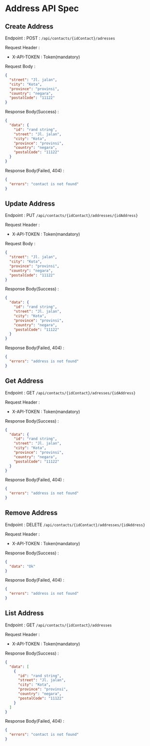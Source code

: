 # Address API Spec

## Create Address
Endpoint : POST : ```/api/contacts/{idContact}/adresses```

Request Header :
- X-API-TOKEN : Token(mandatory)

Request Body :

```json
{
  "street": "Jl. jalan",
  "city": "Kota",
  "province": "provinsi",
  "country": "negara",
  "postalCode": "11122"
}
```

Response Body(Success) :

```json
{
  "data": {
    "id": "rand string",
    "street": "Jl. jalan",
    "city": "Kota",
    "province": "provinsi",
    "country": "negara",
    "postalCode": "11122"
  }
}
```

Response Body(Failed, 404) :

```json
{
  "errors": "contact is not found"
}
```

## Update Address
Endpoint : PUT ```/api/contacts/{idContact}/addresses/{idAddress}```

Request Header :
- X-API-TOKEN : Token(mandatory)

Request Body :

```json
{
  "street": "Jl. jalan",
  "city": "Kota",
  "province": "provinsi",
  "country": "negara",
  "postalCode": "11122"
}
```

Response Body(Success) :

```json
{
  "data": {
    "id": "rand string",
    "street": "Jl. jalan",
    "city": "Kota",
    "province": "provinsi",
    "country": "negara",
    "postalCode": "11122"
  }
}
```

Response Body(Failed, 404) :

```json
{
  "errors": "address is not found"
}
```

## Get Address
Endpoint : GET ```/api/contacts/{idContact}/adresses/{idAddress}```

Request Header :
- X-API-TOKEN : Token(mandatory)

Response Body(Success) :

```json
{
  "data": {
    "id": "rand string",
    "street": "Jl. jalan",
    "city": "Kota",
    "province": "provinsi",
    "country": "negara",
    "postalCode": "11122"
  }
}
```

Response Body(Failed, 404) :

```json
{
  "errors": "address is not found"
}
```

## Remove Address
Endpoint : DELETE ```/api/contacts/{idContact}/addresses/{idAddress}```

Request Header :
- X-API-TOKEN : Token(mandatory)

Response Body(Success) :

```json
{
  "data": "Ok"
}
```

Response Body(Failed, 404) :

```json
{
  "errors": "address is not found"
}
```

## List Address
Endpoint : GET ```/api/contacts/{idContact}/addresses```

Request Header :
- X-API-TOKEN : Token(mandatory)

Response Body(Success) :

```json
{
  "data": [
    {
      "id": "rand string",
      "street": "Jl. jalan",
      "city": "Kota",
      "province": "provinsi",
      "country": "negara",
      "postalCode": "11122"
    }
  ]
}
```

Response Body(Failed, 404) :

```json
{
  "errors": "contact is not found"
}
```